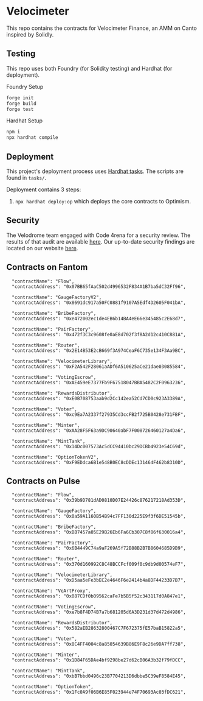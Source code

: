 # Velocimeter

This repo contains the contracts for Velocimeter Finance, an AMM on Canto inspired by Solidly.

## Testing

This repo uses both Foundry (for Solidity testing) and Hardhat (for deployment).

Foundry Setup

```ml
forge init
forge build
forge test
```

Hardhat Setup

```ml
npm i
npx hardhat compile
```

## Deployment

This project's deployment process uses [Hardhat tasks](https://hardhat.org/guides/create-task.html). The scripts are found in `tasks/`.

Deployment contains 3 steps:

1. `npx hardhat deploy:op` which deploys the core contracts to Optimism.

## Security

The Velodrome team engaged with Code 4rena for a security review. The results of that audit are available [here](https://code4rena.com/reports/2022-05-velodrome/). Our up-to-date security findings are located on our website [here](https://docs.velodrome.finance/security).

## Contracts on Fantom

      "contractName": "Flow",
      "contractAddress": "0x07BB65fAaC502d4996532F834A1B7ba5dC32Ff96",

      "contractName": "GaugeFactoryV2",
      "contractAddress": "0x8691dc917a50FC0881f9107A5Edf4D2605F041bA",

      "contractName": "BribeFactory",
      "contractAddress": "0xe472002ec1de4EB6b14BA4eE66e345485c2E68d7",
      
      "contractName": "PairFactory",
      "contractAddress": "0x472f3C3c9608fe0aE8d702f3f8A2d12c410C881A",
      
      "contractName": "Router",
      "contractAddress": "0x2E14B53E2cB669f3A974CeaF6C735e134F3Aa9BC",
      
      "contractName": "VelocimeterLibrary",
      "contractAddress": "0xF2A542F28061aADf6A510625aCe21dae03085584",
      
      "contractName": "VotingEscrow",
      "contractAddress": "0xAE459eE7377Fb9F67518047BBA5482C2F0963236",
      
      "contractName": "RewardsDistributor",
      "contractAddress": "0xE0B708753aab9d2Cc142ea52Cd7CD0c923A3389A",
      
      "contractName": "Voter",
      "contractAddress": "0xc9Ea7A2337f27935Cd3ccFB2f725B0428e731FBF",
      
      "contractName": "Minter",
      "contractAddress": "0xAA28F5F63a9DC90640abF7F008726460127a4Da6",
      
      "contractName": "MintTank",
      "contractAddress": "0x14Dc007573Ac5dCC94410bc29DCBb4923e54C69d",
      
      "contractName": "OptionTokenV2",
      "contractAddress": "0xF9EDdca6B1e548B0EC8cDDEc131464F462b8310D",
          
      

## Contracts on Pulse

      "contractName": "Flow",
      "contractAddress": "0x39b9D781dAD0810D07E24426c876217218Ad353D",

      "contractName": "GaugeFactory",
      "contractAddress": "0x0a59A1160B54B94c7FF130d225E9f3f6DE51545b",
   
      "contractName": "BribeFactory",
      "contractAddress": "0xBB7457a05E29B26Eb6Fa6Cb307C8f86f630016a4",
      
      "contractName": "PairFactory",
      "contractAddress": "0x6B4449C74a9aF269A5f72B88B2B7B8604685D9B9",
      
      "contractName": "Router",
      "contractAddress": "0x370d160992C8C48BCCFcf009f0c9db9d00574eF7",
      
      "contractName": "VelocimeterLibrary",
      "contractAddress": "0xD5aa5eFe3bEC2e4646F6e2414b4a8DF44233D7B7",
     
      "contractName": "VeArtProxy",
      "contractAddress": "0x087CDf0b09562caFe7b5B5f52c343117d0A847e1",
    
      "contractName": "VotingEscrow",
      "contractAddress": "0xe7b8F4D74B7a7b681205d6A3D231d37d472d4986",
      
      "contractName": "RewardsDistributor",
      "contractAddress": "0x582aEB28632800467C7F672375fE57baB15822a5",
      
      "contractName": "Voter",
      "contractAddress": "0x8C4FF4004c8a85054639B86E9F8c26e9DA7ff738",
      
      "contractName": "Minter",
      "contractAddress": "0x1D84F65DAe4bf9298be27d62cB06A3b32f79fDCC",
      
      "contractName": "MintTank",
      "contractAddress": "0xbB7bbd0496c23B7704213D6dbbe5C39eF8584E45",
     
      "contractName": "OptionToken",
      "contractAddress": "0x1Fc0A9f06B6E85F023944e74F70693Ac03fDC621",
      